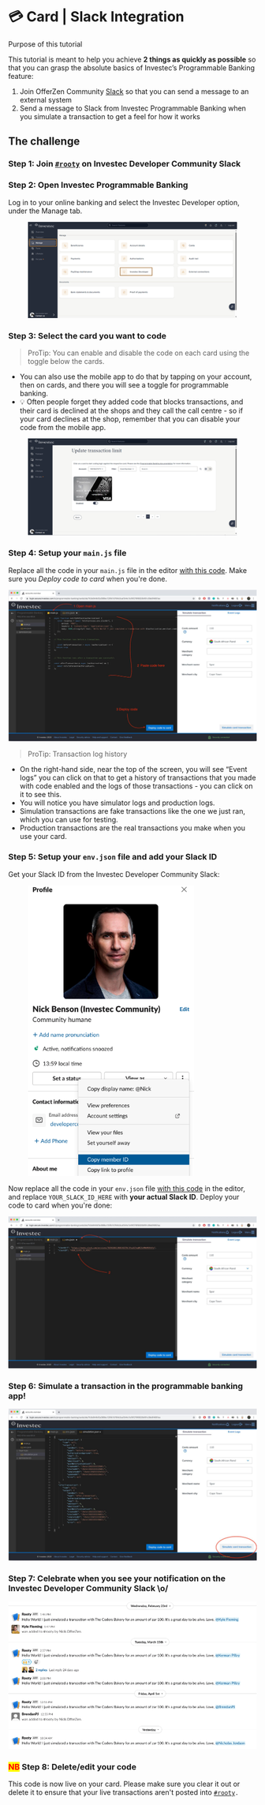 # 💳 Card | Slack Integration

Purpose of this tutorial

This tutorial is meant to help you achieve **2 things as quickly as possible** so that you can grasp the absolute basics of Investec’s Programmable Banking feature:

1. Join OfferZen Community [Slack](https://investec-dev-com.slack.com/archives/C065W2RTUFN) so that you can send a message to an external system
2. Send a message to Slack from Investec Programmable Banking when you simulate a transaction to get a feel for how it works

## The challenge

### Step 1: Join [`#rooty`](https://investec-dev-com.slack.com/archives/C065W2RTUFN) on Investec Developer Community Slack

### Step 2: Open Investec Programmable Banking

Log in to your online banking and select the Investec Developer option, under the Manage tab.

<figure><img src="../../.gitbook/assets/Step 1 .png" alt=""><figcaption></figcaption></figure>

### Step 3: Select the card you want to code

> ProTip: You can enable and disable the code on each card using the toggle below the cards.

* You can also use the mobile app to do that by tapping on your account, then on cards, and there you will see a toggle for programmable banking.
* 💡 Often people forget they added code that blocks transactions, and their card is declined at the shops and they call the call centre - so if your card declines at the shop, remember that you can disable your code from the mobile app.

<figure><img src="../../.gitbook/assets/Screenshot 2024-12-09 152759.png" alt=""><figcaption></figcaption></figure>

### Step 4: Setup your `main.js` file

Replace all the code in your `main.js` file in the editor [with this code](https://gitlab.com/offerzen-community/investec-programmable-banking/programmable-card-starter-challenge/-/raw/master/main.js). Make sure you _Deploy code to card_ when you're done.

![](../../.gitbook/assets/tut3)

> ProTip: Transaction log history

* On the right-hand side, near the top of the screen, you will see “Event logs” you can click on that to get a history of transactions that you made with code enabled and the logs of those transactions - you can click on it to see this.
* You will notice you have simulator logs and production logs.
* Simulation transactions are fake transactions like the one we just ran, which you can use for testing.
* Production transactions are the real transactions you make when you use your card.

### Step 5: Setup your `env.json` file and add your Slack ID

Get your Slack ID from the Investec Developer Community Slack:

<figure><img src="../../.gitbook/assets/Screenshot 2024-04-30 at 13.59.12.png" alt="" width="337"><figcaption></figcaption></figure>

Now replace all the code in your `env.json` file [with this code](https://gitlab.com/offerzen-community/investec-programmable-banking/programmable-card-starter-challenge/-/raw/master/env.json) in the editor, and replace `YOUR_SLACK_ID_HERE` with **your actual Slack ID**. Deploy your code to card when you're done:

![](../../.gitbook/assets/tut6)

### Step 6: Simulate a transaction in the programmable banking app!

![](../../.gitbook/assets/tut7)

### Step 7: Celebrate when you see your notification on the Investec Developer Community Slack \o/

![Example feed :)](<../../.gitbook/assets/Screenshot 2022-04-08 at 09.43.37.png>)

### <mark style="color:red;">**NB**</mark> Step 8: Delete/edit your code

This code is now live on your card. Please make sure you clear it out or delete it to ensure that your live transactions aren't posted into [`#rooty`](https://investec-dev-com.slack.com/archives/C065W2RTUFN)`.`
